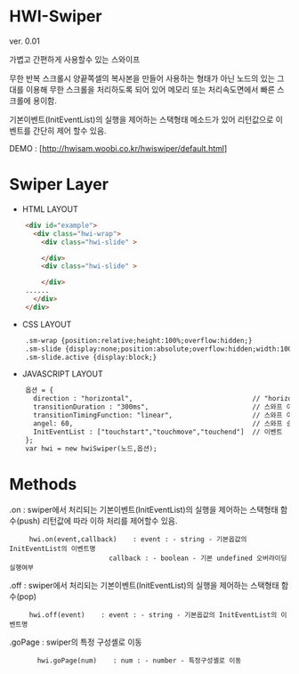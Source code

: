 # HWI-Swiper 
  ver.  0.01 

  가볍고 간편하게 사용할수 있는 스와이프

  무한 반복 스크롤시 양끝쪽셀의 복사본을 만들어 사용하는 형태가 아닌 
  노드의 있는 그대를 이용해 무한 스크롤을 처리하도록 되어 있어
  메모리 또는 처리속도면에서 빠른 스크롤에 용이함.

  기본이벤트(InitEventList)의 실행을 제어하는 스택형태 메소드가 있어 리턴값으로 
  이벤트를 간단히 제어 할수 있음.

  DEMO : [http://hwisam.woobi.co.kr/hwiswiper/default.html]


# Swiper Layer

  - HTML LAYOUT
```html
    <div id="example">
      <div class="hwi-wrap">
        <div class="hwi-slide" >

        </div>
        <div class="hwi-slide" >

        </div>
	......
      </div>
    </div>
```

  - CSS LAYOUT
```html
    .sm-wrap {position:relative;height:100%;overflow:hidden;}
    .sm-slide {display:none;position:absolute;overflow:hidden;width:100%;height:100%;transition-timing-function: linear;}
    .sm-slide.active {display:block;}
```

  - JAVASCRIPT LAYOUT
```html
    옵션 = {
      direction : "horizontal",                              // "horizontal","vertical","both"
      transitionDuration : "300ms",                          // 스와프 이동시간
      transitionTimingFunction: "linear",                    // 스와프 이동형태
      angel: 60,                                             // 스와프 승인 이동각도
      InitEventList : ["touchstart","touchmove","touchend"]  // 이벤트 
    };
    var hwi = new hwiSwiper(노드,옵션);
```



# Methods

  .on  : swiper에서 처리되는 기본이벤트(InitEventList)의 실행을 제어하는 스택형태 함수(push)
         리턴값에 따라 이하 처리를 제어할수 있음.

         hwi.on(event,callback)    : event : - string - 기본옵값의 InitEventList의 이벤트명
             			     callback : - boolean - 기본 undefined 오버라이딩 실행여부 

  
  .off  : swiper에서 처리되는 기본이벤트(InitEventList)의 실행을 제어하는 스택형태 함수(pop)

         hwi.off(event)    : event : - string - 기본옵값의 InitEventList의 이벤트명



  .goPage : swiper의 특정 구성셸로 이동

           hwi.goPage(num)    : num : - number - 특정구성셸로 이동
